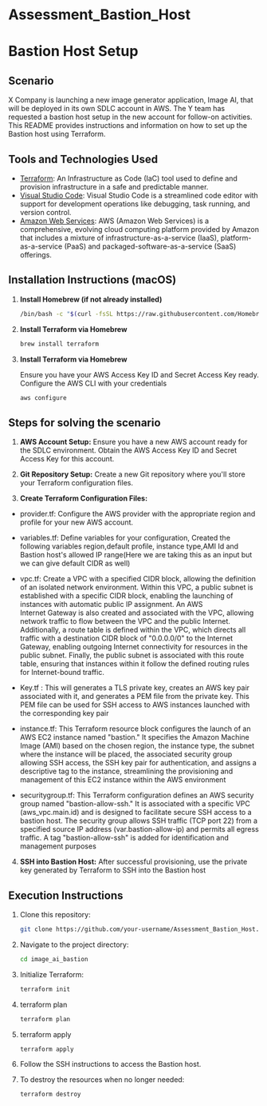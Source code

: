 # Assessment_Bastion_Host

  # Bastion Host Setup

## Scenario

X Company is launching a new image generator application, Image AI, that will be deployed in its own SDLC account in AWS. The Y team has requested a bastion host setup in the new account for follow-on activities. This README provides instructions and information on how to set up the Bastion host using Terraform.

## Tools and Technologies Used

- [Terraform](https://www.terraform.io/): An Infrastructure as Code (IaC) tool used to define and provision infrastructure in a safe and predictable manner.
- [Visual Studio Code](https://code.visualstudio.com/): Visual Studio Code is a streamlined code editor with support for development operations like debugging, task running, and version control.
- [Amazon Web Services](https://aws.amazon.com/free/?trk=fce796e8-4ceb-48e0-9767-89f7873fac3d&sc_channel=ps&ef_id=Cj0KCQjwrfymBhCTARIsADXTabkalPCvRXzDI_eSDxPLtOJNXKPgBySsTRQ-nXb763ZBCeP-H5gxCZUaArpSEALw_wcB:G:s&s_kwcid=AL!4422!3!432339156150!e!!g!!aws!1644045032!68366401852&all-free-tier.sort-by=item.additionalFields.SortRank&all-free-tier.sort-order=asc&awsf.Free%20Tier%20Types=*all&awsf.Free%20Tier%20Categories=*all): 
AWS (Amazon Web Services) is a comprehensive, evolving cloud computing platform provided by Amazon that includes a mixture of infrastructure-as-a-service (IaaS), platform-as-a-service (PaaS) and packaged-software-as-a-service (SaaS) offerings.
  
## Installation Instructions (macOS)

1. **Install Homebrew (if not already installed)**

   ```sh
   /bin/bash -c "$(curl -fsSL https://raw.githubusercontent.com/Homebrew/install/HEAD/install.sh)

2. **Install Terraform via Homebrew**

   ```sh
   brew install terraform

3. **Install Terraform via Homebrew**

   Ensure you have your AWS Access Key ID and Secret Access Key ready. Configure the AWS CLI with your credentials
   ```sh
   aws configure

## **Steps for solving the scenario**

1. **AWS Account Setup:**
   Ensure you have a new AWS account ready for the SDLC environment. Obtain the AWS Access Key ID and Secret Access Key for this account.

2. **Git Repository Setup:**
   Create a new Git repository where you'll store your Terraform configuration files.

3. **Create Terraform Configuration Files:**

 * provider.tf: Configure the AWS provider with the appropriate region and profile for your new AWS account.

 * variables.tf: Define variables for your configuration, Created the following variables region,default profile, instance type,AMI Id and 
   Bastion host's allowed IP range(Here we are taking this as an input but we can give default CIDR as well)

 * vpc.tf: Create a VPC with a specified CIDR block, allowing the definition of an isolated network environment. Within this VPC, a public     subnet is established with a specific CIDR block, enabling the launching of instances with automatic public IP assignment. An AWS      
   Internet Gateway is also created and associated with the VPC, allowing network traffic to flow between the VPC and the public Internet. 
   Additionally, a route table is defined within the VPC, which directs all traffic with a destination CIDR block of "0.0.0.0/0" to the Internet Gateway, enabling outgoing Internet connectivity for resources in the public subnet. Finally, the public subnet is associated with this route table, ensuring that instances within it follow the defined routing rules for Internet-bound traffic.

 * Key.tf : This will generates a TLS private key, creates an AWS key pair associated with it, and generates a PEM file from the private key. This PEM file can be used for SSH access to AWS instances launched with the corresponding key pair

 * instance.tf: This Terraform resource block configures the launch of an AWS EC2 instance named "bastion." It specifies the Amazon Machine Image (AMI) based on the chosen region, the instance type, the subnet where the instance will be placed, the associated security group allowing SSH access, the SSH key pair for authentication, and assigns a descriptive tag to the instance, streamlining the provisioning and management of this EC2 instance within the AWS environment

 * securitygroup.tf: This Terraform configuration defines an AWS security group named "bastion-allow-ssh." It is associated with a specific VPC (aws_vpc.main.id) and is designed to facilitate secure SSH access to a bastion host. The security group allows SSH traffic (TCP port 22) from a specified source IP address (var.bastion-allow-ip) and permits all egress traffic. A tag "bastion-allow-ssh" is added for identification and management purposes


4.  **SSH into Bastion Host:**
    After successful provisioning, use the private key generated by Terraform to SSH into the Bastion host

## Execution Instructions

1. Clone this repository:

   ```sh
   git clone https://github.com/your-username/Assessment_Bastion_Host.git

2. Navigate to the project directory:

   ```sh
   cd image_ai_bastion

3. Initialize Terraform:

   ```sh
   terraform init

4. terraform plan

   ```sh
   terraform plan

5. terraform apply

   ```sh
   terraform apply

6. Follow the SSH instructions to access the Bastion host.

7. To destroy the resources when no longer needed:

   ```sh
   terraform destroy